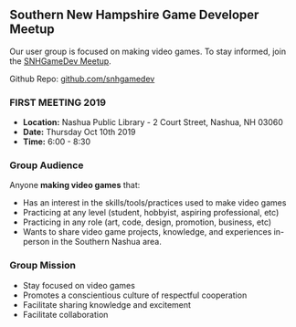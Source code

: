 ## Southern New Hampshire Game Developer Meetup

Our user group is focused on making video games. To stay informed, join the [SNHGameDev Meetup](https://www.meetup.com/Southern-NH-GameDev-Group/). 

Github Repo: [github.com/snhgamedev](https://github.com/snhgamedev/)

### FIRST MEETING 2019

* **Location:** Nashua Public Library - 2 Court Street, Nashua, NH 03060
* **Date:** Thursday Oct 10th 2019
* **Time:** 6:00 - 8:30 

### Group Audience

Anyone **making video games** that:

* Has an interest in the skills/tools/practices used to make video games
* Practicing at any level (student, hobbyist, aspiring professional, etc)
* Practicing in any role (art, code, design, promotion, business, etc)
* Wants to share video game projects, knowledge, and experiences in-person in the Southern Nashua area.

### Group Mission

* Stay focused on video games
* Promotes a conscientious culture of respectful cooperation
* Facilitate sharing knowledge and excitement
* Facilitate collaboration
